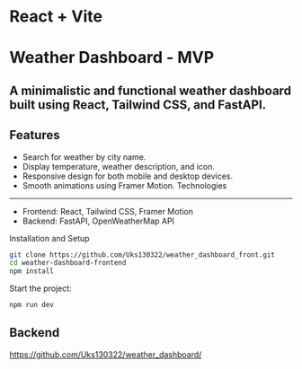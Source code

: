 # React + Vite

Weather Dashboard - MVP
==========

A minimalistic and functional weather dashboard built using React, Tailwind CSS, and FastAPI.
--------


Features
--------------
- Search for weather by city name.
- Display temperature, weather description, and icon.
- Responsive design for both mobile and desktop devices.
- Smooth animations using Framer Motion.
Technologies
---------
- Frontend: React, Tailwind CSS, Framer Motion
- Backend: FastAPI, OpenWeatherMap API
  
Installation and Setup
```bash
git clone https://github.com/Uks130322/weather_dashboard_front.git
cd weather-dashboard-frontend
npm install
```
Start the project:
```bash
npm run dev
```

Backend
--------
https://github.com/Uks130322/weather_dashboard/
